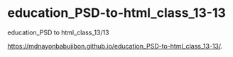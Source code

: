 # education_PSD-to-html_class_13-13
education_PSD to html_class_13/13


https://mdnayonbabujibon.github.io/education_PSD-to-html_class_13-13/.
